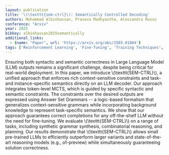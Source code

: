 ```yaml
---
layout: publication
title: '\(\texttt{sem-ctrl}\): Semantically Controlled Decoding'
authors: Mohammad Albinhassan, Pranava Madhyastha, Alessandra Russo
conference: "Arxiv"
year: 2025
bibkey: albinhassan2025semantically
additional_links:
  - {name: "Paper", url: 'https://arxiv.org/abs/2503.01804'}
tags: ['Reinforcement Learning', 'Fine-Tuning', 'Training Techniques', 'Pretraining Methods']
---
```

Ensuring both syntactic and semantic correctness in Large Language Model
(LLM) outputs remains a significant challenge, despite being critical for
real-world deployment. In this paper, we introduce \\(\texttt\{SEM-CTRL\}\\), a
unified approach that enforces rich context-sensitive constraints and task- and
instance-specific semantics directly on an LLM decoder. Our approach integrates
token-level MCTS, which is guided by specific syntactic and semantic
constraints. The constraints over the desired outputs are expressed using
Answer Set Grammars -- a logic-based formalism that generalizes
context-sensitive grammars while incorporating background knowledge to
represent task-specific semantics. We show that our approach guarantees correct
completions for any off-the-shelf LLM without the need for fine-tuning. We
evaluate \\(\texttt\{SEM-CTRL\}\\) on a range of tasks, including synthetic grammar
synthesis, combinatorial reasoning, and planning. Our results demonstrate that
\\(\texttt\{SEM-CTRL\}\\) allows small pre-trained LLMs to efficiently outperform
larger variants and state-of-the-art reasoning models (e.g., o1-preview) while
simultaneously guaranteeing solution correctness.
